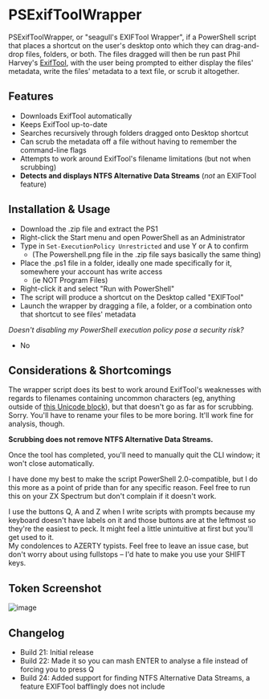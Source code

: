 # PSExifToolWrapper
PSExifToolWrapper, or "seagull's EXIFTool Wrapper", if a PowerShell script that places a shortcut on the user's desktop onto which they can drag-and-drop files, folders, or both. The files dragged will then be run past Phil Harvey's [ExifTool](https://www.exiftool.org), with the user being prompted to either display the files' metadata, write the files' metadata to a text file, or scrub it altogether.

## Features
- Downloads ExifTool automatically
- Keeps ExifTool up-to-date
- Searches recursively through folders dragged onto Desktop shortcut
- Can scrub the metadata off a file without having to remember the command-line flags
- Attempts to work around ExifTool's filename limitations (but not when scrubbing)
- **Detects and displays NTFS Alternative Data Streams** (_not_ an EXIFTool feature)

## Installation & Usage
- Download the .zip file and extract the PS1
- Right-click the Start menu and open PowerShell as an Administrator
- Type in `Set-ExecutionPolicy Unrestricted` and use Y or A to confirm
  - (The Powershell.png file in the .zip file says basically the same thing)
- Place the .ps1 file in a folder, ideally one made specifically for it, somewhere your account has write access
  - (ie NOT Program Files)
- Right-click it and select "Run with PowerShell"
- The script will produce a shortcut on the Desktop called "EXIFTool"
- Launch the wrapper by dragging a file, a folder, or a combination onto that shortcut to see files' metadata

_Doesn't disabling my PowerShell execution policy pose a security risk?_
- No

## Considerations & Shortcomings
The wrapper script does its best to work around ExifTool's weaknesses with regards to filenames containing uncommon characters (eg, anything outside of [this Unicode block](https://jrgraphix.net/r/Unicode/0020-007F)), but that doesn't go as far as for scrubbing.
Sorry. You'll have to rename your files to be more boring. It'll work fine for analysis, though.

**Scrubbing does not remove NTFS Alternative Data Streams.**

Once the tool has completed, you'll need to manually quit the CLI window; it won't close automatically.

I have done my best to make the script PowerShell 2.0-compatible, but I do this more as a point of pride than for any specific reason.
Feel free to run this on your ZX Spectrum but don't complain if it doesn't work.

I use the buttons Q, A and Z when I write scripts with prompts because my keyboard doesn't have labels on it and those buttons are at the leftmost so they're the easiest to peck.
It might feel a little unintuitive at first but you'll get used to it.  
My condolences to AZERTY typists. Feel free to leave an issue case, but don't worry about using fullstops – I'd hate to make you use your SHIFT keys.

## Token Screenshot
![image](https://github.com/seagull/PSExifToolWrapper/assets/241834/90163293-61fa-4324-aab9-4f631e555049)

## Changelog
- Build 21: Initial release
- Build 22: Made it so you can mash ENTER to analyse a file instead of forcing you to press Q
- Build 24: Added support for finding NTFS Alternative Data Streams, a feature EXIFTool bafflingly does not include

